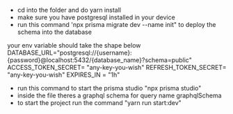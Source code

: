 * cd into the folder and do yarn install
* make sure you have postgresql installed in your device
* run this command 'npx prisma migrate dev --name init" to deploy the schema into the database

your env variable should take the shape below
DATABASE_URL="postgresql://{username}:{password}@localhost:5432/{database_name}?schema=public"
ACCESS_TOKEN_SECRET= "any-key-you-wish"
REFRESH_TOKEN_SECRET= "any-key-you-wish"
EXPIRES_IN = "1h"

* run this command to start the prisma studio "npx prisma studio"
* inside the file theres a graphql schema for query name graphqlSchema
* to start the project run the command  "yarn run start:dev"